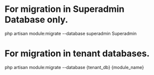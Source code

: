 # For migration in Superadmin Database only.
php artisan module:migrate --database superadmin  Superadmin

# For migration in tenant databases.
php artisan module:migrate --database {tenant_db}  {module_name}
